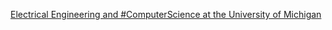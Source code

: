 [Electrical Engineering and #ComputerScience at the University of Michigan](https://qi.tc/qi/114316)